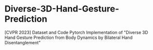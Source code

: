 # Diverse-3D-Hand-Gesture-Prediction
[CVPR 2023] Dataset and Code Pytorch Implementation of "Diverse 3D Hand Gesture Prediction from Body Dynamics by  Bilateral Hand Disentanglement"

